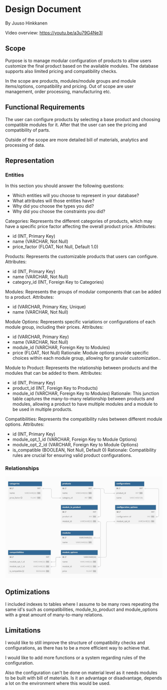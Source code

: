 # Design Document

By Juuso Hinkkanen

Video overview: <https://youtu.be/a3u79G4Ne3I>

## Scope
Purpose is to manage modular configuration of products to allow users customize the final product
based on the available modules. The database supports also limited pricing and compatibility checks.

In the scope are products, modules/module groups and module items/options, compatibility and pricing.
Out of scope are user management, order processing, manufacturing etc.

## Functional Requirements
The user can configure products by selecting a base product and choosing compatible modules for it.
After that the user can see the pricing and compatibility of parts.

Outside of the scope are more detailed bill of materials, analytics and processing of data.

## Representation

### Entities

In this section you should answer the following questions:

* Which entities will you choose to represent in your database?
* What attributes will those entities have?
* Why did you choose the types you did?
* Why did you choose the constraints you did?

Categories: Represents the different categories of products, which may have a specific price factor affecting the overall product price.
Attributes:
* id (INT, Primary Key)
* name (VARCHAR, Not Null)
* price_factor (FLOAT, Not Null, Default 1.0)

Products: Represents the customizable products that users can configure.
Attributes:
* id (INT, Primary Key)
* name (VARCHAR, Not Null)
* category_id (INT, Foreign Key to Categories)

Modules: Represents the groups of modular components that can be added to a product.
Attributes:
* id (VARCHAR, Primary Key, Unique)
* name (VARCHAR, Not Null)

Module Options: Represents specific variations or configurations of each module group, including their prices.
Attributes:
* id (VARCHAR, Primary Key)
* name (VARCHAR, Not Null)
* module_id (VARCHAR, Foreign Key to Modules)
* price (FLOAT, Not Null)
Rationale: Module options provide specific choices within each module group, allowing for granular customization..

Module to Product: Represents the relationship between products and the modules that can be added to them.
Attributes:
* id (INT, Primary Key)
* product_id (INT, Foreign Key to Products)
* module_id (VARCHAR, Foreign Key to Modules)
Rationale: This junction table captures the many-to-many relationship between products and modules, allowing a product to have multiple modules and a module to be used in multiple products.

Compatibilities: Represents the compatibility rules between different module options.
Attributes:
* id (INT, Primary Key)
* module_opt_1_id (VARCHAR, Foreign Key to Module Options)
* module_opt_2_id (VARCHAR, Foreign Key to Module Options)
* is_compatible (BOOLEAN, Not Null, Default 0)
Rationale: Compatibility rules are crucial for ensuring valid product configurations.

### Relationships

![ER-Diagram](er_diagram_configurator.jpg)

## Optimizations

I included indexes to tables where I assume to be many rows repeating the same id's such as compatibilities, module_to_product and module_options with a great amount of many-to-many relations.

## Limitations

I would like to still improve the structure of compatibility checks and configurations, as there has to be a more efficient way to achieve that.

I would like to add more functions or a system regarding rules of the configuration.

Also the configuration can't be done on material level as it needs modules to be built with bill of materials. Is it an advantage or disadvantage, depends a lot on the environment where this would be used.

